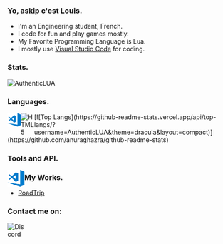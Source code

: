 
### Yo, askip c'est Louis.
- I'm an Engineering student, French.
- I code for fun and play games mostly.
- My Favorite Programming Language is Lua.
- I mostly use [Visual Studio Code](https://code.visualstudio.com/) for coding.

### Stats.
![AuthenticLUA](https://github-readme-stats.vercel.app/api?username=AuthenticLUA&theme=dracula&show_icons=true) 


### Languages.
<img align="left" alt="Visual Studio Code" width="30px" src="https://raw.githubusercontent.com/github/explore/80688e429a7d4ef2fca1e82350fe8e3517d3494d/topics/visual-studio-code/visual-studio-code.png" />
<img align="left" alt="HTML5" width="30px" src="https://camo.githubusercontent.com/3186c97139d3f168decf02a2728ea163f8e346f4f46104228b51c7a1a8d8f028/68747470733a2f2f696d672e736869656c64732e696f2f62616467652f2d7068702d6264643765653f6c6f676f3d706870266c6f676f436f6c6f723d7768697465" />
[![Top Langs](https://github-readme-stats.vercel.app/api/top-langs/?username=AuthenticLUA&theme=dracula&layout=compact)](https://github.com/anuraghazra/github-readme-stats)

### Tools and API.
<img align="left" alt="" width="38px" src="https://raw.githubusercontent.com/coderjojo/coderjojo/master/img/github.svg" />
<img align="left" alt="" width="38px" src="https://camo.githubusercontent.com/5d8abe2611100975b15eac1e548a60a75f12de4f3f4205c2e58ccf9b4f3010fd/68747470733a2f2f75706c6f61642e77696b696d656469612e6f72672f77696b6970656469612f636f6d6d6f6e732f7468756d622f332f33662f4769745f69636f6e2e7376672f393770782d4769745f69636f6e2e7376672e706e67" />
<img align="left" alt="" width="38px" src="https://raw.githubusercontent.com/github/explore/80688e429a7d4ef2fca1e82350fe8e3517d3494d/topics/visual-studio-code/visual-studio-code.png" />
<img align="left" alt="" width="38px" src="https://camo.githubusercontent.com/f6cc9a46657d4bdfd190b1b775e7517307438dae62d9b8f6b0bfd6faff50595d/68747470733a2f2f696d672e69636f6e73382e636f6d2f636f6c6f722f3435322f626f6f7473747261702e706e67" />

### My Works.
- [RoadTrip](http://discord.gg/s9Ygd99h9y)

### Contact me on:
<img align="left" alt="Discord" href="https://discord." width="38px" src="https://camo.githubusercontent.com/9197204cb5fe8007252fd5b2b6cc47b9c4318e16836fe645eccd35941b9ecb9c/68747470733a2f2f63646e342e69636f6e66696e6465722e636f6d2f646174612f69636f6e732f6c6f676f732d616e642d6272616e64732f3531322f39315f446973636f72645f6c6f676f5f6c6f676f732d3531322e706e67" />



